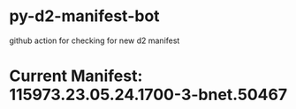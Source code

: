 # py-d2-manifest-bot
github action for checking for new d2 manifest

# Current Manifest: 115973.23.05.24.1700-3-bnet.50467